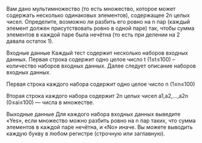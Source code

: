 Вам дано мультимножество (то есть множество, которое может содержать несколько одинаковых элементов), содержащее 2n целых чисел. Определите, возможно ли разбить его ровно на n пар (каждый элемент должен присутствовать ровно в одной паре) так, чтобы сумма элементов в каждой паре была нечётна (то есть при делении на 2 давала остаток 1).

Входные данные
Каждый тест содержит несколько наборов входных данных. Первая строка содержит одно целое число t (1≤t≤100) – количество наборов входных данных. Далее следует описание наборов входных данных.

Первая строка каждого набора содержит одно целое число n (1≤n≤100)

Вторая строка каждого набора содержит 2n целых чисел a1,a2,…,a2n (0≤ai≤100) — числа в множестве.

Выходные данные
Для каждого набора входных данных выведите «Yes», если множество можно разбить ровно на n пар таких, что сумма элементов в каждой паре нечётна, и «No» иначе. Вы можете выводить каждую букву в любом регистре (строчную или заглавную).
